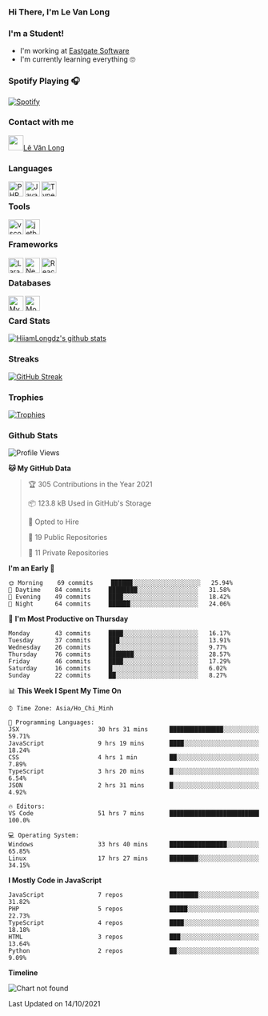 ### Hi There, I'm Le Van Long 

### I'm a Student!
- I'm working at [Eastgate Software](https://eastgate-software.com/)
- I'm currently learning everything 🙄

### Spotify Playing 🎧
[![Spotify](https://spotify-readme-v2-ljjw4c8pd-hiiamlongdz.vercel.app/api/spotify)](https://open.spotify.com/user/312ooo2a5zz44sszdfjmqgjbgmsq)


### Contact with me

[<img src="https://img.icons8.com/dusk/64/000000/facebook-new--v2.png" width="30px"/>Lê Văn Long](https://www.facebook.com/HiiamLongdzz)

### Languages
<img align="left" alt="PHP" src="https://img.icons8.com/dusk/64/000000/php-logo.png" width="30px"/>
<img align="left" alt="JavaScript" src="https://img.icons8.com/dusk/64/000000/javascript.png" width="30px"/>
<img align="left" alt="TypeScript" src="https://img.icons8.com/typescript" width="30px" />
<br />

### Tools
<img align="left" alt="vscode" src="https://img.icons8.com/dusk/64/000000/visual-studio-code-2019.png" width="30px"/>
<img align="left" alt="jetbrain" src="https://camo.githubusercontent.com/8268dcfb76697dd53286590ec9b4385d7a0b89ce/68747470733a2f2f63646e2e6a7364656c6976722e6e65742f6e706d2f73696d706c652d69636f6e734076332f69636f6e732f6a6574627261696e732e737667" width="30px"/>
<br />

### Frameworks
<img align="left" alt="Laravel" src="https://img.icons8.com/ios/50/000000/laravel.png" width="30px"/>
<img align="left" alt="NestJS" src="https://d33wubrfki0l68.cloudfront.net/e937e774cbbe23635999615ad5d7732decad182a/26072/logo-small.ede75a6b.svg" width="30px" />
<img align="left" alt="ReactJS" src="https://img.icons8.com/dusk/64/000000/react.png" width="30px" />
<br />

### Databases
<img align="left" alt="MySQL" src="https://img.icons8.com/ios-filled/50/000000/mysql-logo.png" width="30px"/>
<img align="left" alt="MongoDB" src="https://webimages.mongodb.com/_com_assets/cms/kpo5kblefbjq79065-Horizontal_Default.svg?auto=format%252Ccompress" height="30px" />
<br />

### Card Stats
[![HiiamLongdz's github stats](https://github-readme-stats.vercel.app/api?username=HiiamLongdz&show_icons=true&theme=default)](#CardStats)

### Streaks
[![GitHub Streak](http://github-readme-streak-stats.herokuapp.com?user=HiiamLongdz)](#Streaks)

### Trophies
[![Trophies](https://github-profile-trophy.vercel.app/?username=HiiamLongdz&margin-w=10&theme=discord)](#Trophies)

### Github Stats
<!--START_SECTION:waka-->
![Profile Views](http://img.shields.io/badge/Profile%20Views-55-blue)

**🐱 My GitHub Data** 

> 🏆 305 Contributions in the Year 2021
 > 
> 📦 123.8 kB Used in GitHub's Storage 
 > 
> 💼 Opted to Hire
 > 
> 📜 19 Public Repositories 
 > 
> 🔑 11 Private Repositories  
 > 
**I'm an Early 🐤** 

```text
🌞 Morning    69 commits     ██████░░░░░░░░░░░░░░░░░░░   25.94% 
🌆 Daytime    84 commits     ████████░░░░░░░░░░░░░░░░░   31.58% 
🌃 Evening    49 commits     ████░░░░░░░░░░░░░░░░░░░░░   18.42% 
🌙 Night      64 commits     ██████░░░░░░░░░░░░░░░░░░░   24.06%

```
📅 **I'm Most Productive on Thursday** 

```text
Monday       43 commits     ████░░░░░░░░░░░░░░░░░░░░░   16.17% 
Tuesday      37 commits     ███░░░░░░░░░░░░░░░░░░░░░░   13.91% 
Wednesday    26 commits     ██░░░░░░░░░░░░░░░░░░░░░░░   9.77% 
Thursday     76 commits     ███████░░░░░░░░░░░░░░░░░░   28.57% 
Friday       46 commits     ████░░░░░░░░░░░░░░░░░░░░░   17.29% 
Saturday     16 commits     █░░░░░░░░░░░░░░░░░░░░░░░░   6.02% 
Sunday       22 commits     ██░░░░░░░░░░░░░░░░░░░░░░░   8.27%

```


📊 **This Week I Spent My Time On** 

```text
⌚︎ Time Zone: Asia/Ho_Chi_Minh

💬 Programming Languages: 
JSX                      30 hrs 31 mins      ███████████████░░░░░░░░░░   59.71% 
JavaScript               9 hrs 19 mins       ████░░░░░░░░░░░░░░░░░░░░░   18.24% 
CSS                      4 hrs 1 min         ██░░░░░░░░░░░░░░░░░░░░░░░   7.89% 
TypeScript               3 hrs 20 mins       █░░░░░░░░░░░░░░░░░░░░░░░░   6.54% 
JSON                     2 hrs 31 mins       █░░░░░░░░░░░░░░░░░░░░░░░░   4.92%

🔥 Editors: 
VS Code                  51 hrs 7 mins       █████████████████████████   100.0%

💻 Operating System: 
Windows                  33 hrs 40 mins      ████████████████░░░░░░░░░   65.85% 
Linux                    17 hrs 27 mins      ████████░░░░░░░░░░░░░░░░░   34.15%

```

**I Mostly Code in JavaScript** 

```text
JavaScript               7 repos             ████████░░░░░░░░░░░░░░░░░   31.82% 
PHP                      5 repos             █████░░░░░░░░░░░░░░░░░░░░   22.73% 
TypeScript               4 repos             ████░░░░░░░░░░░░░░░░░░░░░   18.18% 
HTML                     3 repos             ███░░░░░░░░░░░░░░░░░░░░░░   13.64% 
Python                   2 repos             ██░░░░░░░░░░░░░░░░░░░░░░░   9.09%

```


**Timeline**

![Chart not found](https://raw.githubusercontent.com/HiiamLongdz/HiiamLongdz/master/charts/bar_graph.png) 


 Last Updated on 14/10/2021
<!--END_SECTION:waka-->
